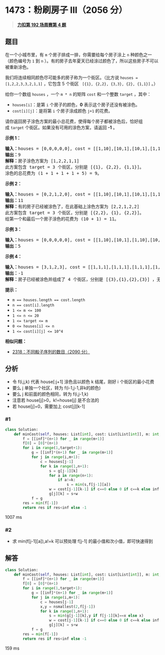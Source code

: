# 1473：粉刷房子 III（2056 分）


> <u>**[力扣第 192 场周赛第 4 题](https://leetcode.cn/problems/paint-house-iii/)**</u>

## 题目

<p>在一个小城市里，有 <code>m</code> 个房子排成一排，你需要给每个房子涂上 <code>n</code> 种颜色之一（颜色编号为 <code>1</code> 到 <code>n</code> ）。有的房子去年夏天已经涂过颜色了，所以这些房子不可以被重新涂色。</p>

<p>我们将连续相同颜色尽可能多的房子称为一个街区。（比方说 <code>houses = [1,2,2,3,3,2,1,1]</code> ，它包含 5 个街区 <code> [{1}, {2,2}, {3,3}, {2}, {1,1}]</code> 。）</p>

<p>给你一个数组 <code>houses</code> ，一个 <code>m * n</code> 的矩阵 <code>cost</code> 和一个整数 <code>target</code> ，其中：</p>

<ul>
<li><code>houses[i]</code>：是第 <code>i</code> 个房子的颜色，<strong>0</strong> 表示这个房子还没有被涂色。</li>
<li><code>cost[i][j]</code>：是将第 <code>i</code> 个房子涂成颜色 <code>j+1</code> 的花费。</li>
</ul>

<p>请你返回房子涂色方案的最小总花费，使得每个房子都被涂色后，恰好组成 <code>target</code> 个街区。如果没有可用的涂色方案，请返回 <strong>-1</strong> 。</p>



<p><strong>示例 1：</strong></p>

<pre>
<strong>输入：</strong>houses = [0,0,0,0,0], cost = [[1,10],[10,1],[10,1],[1,10],[5,1]], m = 5, n = 2, target = 3
<strong>输出：</strong>9
<strong>解释：</strong>房子涂色方案为 [1,2,2,1,1]
此方案包含 target = 3 个街区，分别是 [{1}, {2,2}, {1,1}]。
涂色的总花费为 (1 + 1 + 1 + 1 + 5) = 9。
</pre>

<p><strong>示例 2：</strong></p>

<pre>
<strong>输入：</strong>houses = [0,2,1,2,0], cost = [[1,10],[10,1],[10,1],[1,10],[5,1]], m = 5, n = 2, target = 3
<strong>输出：</strong>11
<strong>解释：</strong>有的房子已经被涂色了，在此基础上涂色方案为 [2,2,1,2,2]
此方案包含 target = 3 个街区，分别是 [{2,2}, {1}, {2,2}]。
给第一个和最后一个房子涂色的花费为 (10 + 1) = 11。
</pre>

<p><strong>示例 3：</strong></p>

<pre>
<strong>输入：</strong>houses = [0,0,0,0,0], cost = [[1,10],[10,1],[1,10],[10,1],[1,10]], m = 5, n = 2, target = 5
<strong>输出：</strong>5
</pre>

<p><strong>示例 4：</strong></p>

<pre>
<strong>输入：</strong>houses = [3,1,2,3], cost = [[1,1,1],[1,1,1],[1,1,1],[1,1,1]], m = 4, n = 3, target = 3
<strong>输出：</strong>-1
<strong>解释：</strong>房子已经被涂色并组成了 4 个街区，分别是 [{3},{1},{2},{3}] ，无法形成 target = 3 个街区。
</pre>



<p><strong>提示：</strong></p>

<ul>
<li><code>m == houses.length == cost.length</code></li>
<li><code>n == cost[i].length</code></li>
<li><code>1 <= m <= 100</code></li>
<li><code>1 <= n <= 20</code></li>
<li><code>1 <= target <= m</code></li>
<li><code>0 <= houses[i] <= n</code></li>
<li><code>1 <= cost[i][j] <= 10^4</code></li>
</ul>


**相似问题：**
- [2318：不同骰子序列的数目（2090 分）](/leetcode/2318)


## 分析

- 令 f(i,j,k) 代表 house[:j+1] 涂色且以颜色 k 结尾，刚好 i 个街区的最小花费
- 要么 j 单独一个社区，转为 f(i-1,j-1,非k的颜色)
- 要么 j 和前面的颜色相同，转为 f(i,j-1,k)
- 注意若 house[j]>0，k!=house[j] 是不合法的
- 若 house[j]=0，需要加上 cost[j][k-1]

### #1

```python
class Solution:
    def minCost(self, houses: List[int], cost: List[List[int]], m: int, n: int, target: int) -> int:
        f = [[inf]*(n+1) for _ in range(m+1)]
        f[0] = [0]*(n+1)
        for i in range(1,target+1):
            g = [[inf]*(n+1) for _ in range(m+1)]
            for j in range(i,m+1):
                c = houses[j-1]
                for k in range(1,n+1):
                    s = g[j-1][k]
                    for a in range(n+1):
                        if a!=k:
                            s = min(s,f[j-1][a])
                    w = cost[j-1][k-1] if c==0 else 0 if c==k else inf
                    g[j][k] = s+w
            f = g
        res = min(f[-1])
        return res if res<inf else -1
```
1007 ms

### #2

- 求 min(f[j-1][a]),a!=k 可以预处理 f[j-1] 的最小值和次小值，即可快速得到
## 解答

```python
class Solution:
    def minCost(self, houses: List[int], cost: List[List[int]], m: int, n: int, target: int) -> int:
        f = [[inf]*(n+1) for _ in range(m+1)]
        f[0] = [0]*(n+1)
        for i in range(1,target+1):
            g = [[inf]*(n+1) for _ in range(m+1)]
            for j in range(i,m+1):
                c = houses[j-1]
                x,y = nsmallest(2,f[j-1])
                for k in range(1,n+1):
                    s = min(g[j-1][k],y if f[j-1][k]==x else x)
                    w = cost[j-1][k-1] if c==0 else 0 if c==k else inf
                    g[j][k] = s+w
            f = g
        res = min(f[-1])
        return res if res<inf else -1
```

159 ms


